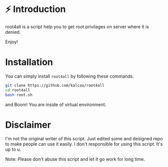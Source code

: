 # ⚡ Introduction 
root4all is a script help you to get root privilages on server where it is denied.

Enjoy!

# Installation
You can simply install `root4all` by following these commands.

```sh
git clone https://github.com/kalcao/root4all
cd root4all
bash root.sh
```

and Boom! You are inside of virtual environment.

# Disclaimer
I'm not the original writer of this script. Just edited some and designed repo to make people can use it easily.
I don't responsible for using this script. It's up to u.

Note: Please don't abuse this script and let it go work for long time.
